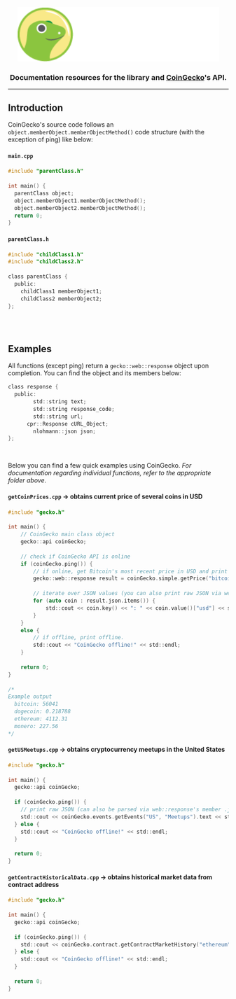 <p align="center">
  <img width="460" height="125" src="/images/coingecko.jpg">
</p>
<h3 align="center">Documentation resources for the library and <a href="https://www.coingecko.com/">CoinGecko</a>'s API.</h3>
<hr>
<h2>Introduction</h2>
<p>CoinGecko's source code follows an <code>object.memberObject.memberObjectMethod()</code> code structure (with the exception of ping) like below:</p>

#### **`main.cpp`**
```c
#include "parentClass.h"

int main() {
  parentClass object;
  object.memberObject1.memberObjectMethod();
  object.memberObject2.memberObjectMethod();
  return 0;
}
```

#### **`parentClass.h`**
```c
#include "childClass1.h"
#include "childClass2.h"

class parentClass {
  public: 
    childClass1 memberObject1;
    childClass2 memberObject2;
};
```

<br><br>
<h2>Examples</h2>
<p>All functions (except ping) return a <code>gecko::web::response</code> object upon completion. You can find the object and its members below:

```c
class response {
  public:
		std::string text;
		std::string response_code;
		std::string url;
	  cpr::Response cURL_Object;
		nlohmann::json json;
};
```
<br>
<p>Below you can find a few quick examples using CoinGecko. <i>For documentation regarding individual functions, refer to the appropriate folder above.</i></p>


#### **`getCoinPrices.cpp`** -> obtains current price of several coins in USD
```c
#include "gecko.h"

int main() {
    // CoinGecko main class object
    gecko::api coinGecko;

    // check if CoinGecko API is online
    if (coinGecko.ping()) {
        // if online, get Bitcoin's most recent price in USD and print the JSON response
        gecko::web::response result = coinGecko.simple.getPrice("bitcoin,ethereum,xrp,dogecoin,monero", "usd");

        // iterate over JSON values (you can also print raw JSON via web::response's member .text)
        for (auto coin : result.json.items()) {
            std::cout << coin.key() << ": " << coin.value()["usd"] << std::endl;
        }
    }
    else {
        // if offline, print offline.
        std::cout << "CoinGecko offline!" << std::endl;
    }

    return 0;
}

/*
Example output
  bitcoin: 56041
  dogecoin: 0.218788
  ethereum: 4112.31
  monero: 227.56
*/
```

#### **`getUSMeetups.cpp`** -> obtains cryptocurrency meetups in the United States
```c
#include "gecko.h"

int main() {
  gecko::api coinGecko;
  
  if (coinGecko.ping()) {
    // print raw JSON (can also be parsed via web::response's member .json)
    std::cout << coinGecko.events.getEvents("US", "Meetups").text << std::endl;
  } else {
    std::cout << "CoinGecko offline!" << std::endl;
  }
  
  return 0;
}
```

#### **`getContractHistoricalData.cpp`** -> obtains historical market data from contract address
```c
#include "gecko.h"

int main() {
  gecko::api coinGecko;
  
  if (coinGecko.ping()) {
    std::cout << coinGecko.contract.getContractMarketHistory("ethereum", "0x4363e1485764d206b01ddc9ca121030585259f6f", "usd", "1").text << std::endl;
  } else {
    std::cout << "CoinGecko offline!" << std::endl;
  }
  
  return 0;
}
```
